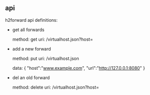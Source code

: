 api
---

h2forward api definitions:

-	get all forwards

	method: get
	uri:	/virtualhost.json?host=


-	add a new forward

	method: put
	uri:    /virtualhost.json

	data:
			{
				"host":"www.example.com",
				"url":"http://127.0.0.1:8080"
			}
				
-	del an old forward

	method: delete
	uri: 	/virtualhost.json?host=


